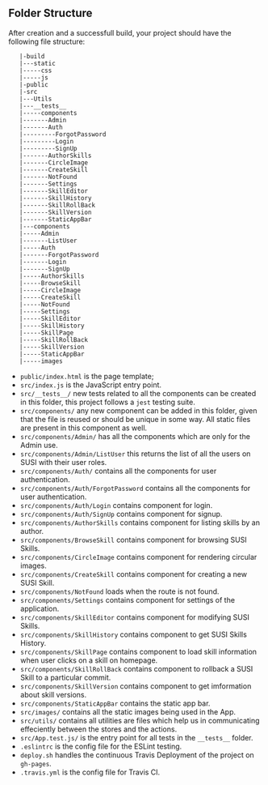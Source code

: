 ## Folder Structure

After creation and a successfull build, your project should have the following file structure:

```
   |-build
   |---static
   |-----css
   |-----js
   |-public
   |-src
   |---Utils
   |---__tests__
   |-----components
   |-------Admin
   |-------Auth
   |---------ForgotPassword
   |---------Login
   |---------SignUp
   |-------AuthorSkills
   |-------CircleImage
   |-------CreateSkill
   |-------NotFound
   |-------Settings
   |-------SkillEditor
   |-------SkillHistory
   |-------SkillRollBack
   |-------SkillVersion
   |-------StaticAppBar
   |---components
   |-----Admin
   |-------ListUser
   |-----Auth
   |-------ForgotPassword
   |-------Login
   |-------SignUp
   |-----AuthorSkills
   |-----BrowseSkill
   |-----CircleImage
   |-----CreateSkill
   |-----NotFound
   |-----Settings
   |-----SkillEditor
   |-----SkillHistory
   |-----SkillPage
   |-----SkillRollBack
   |-----SkillVersion
   |-----StaticAppBar
   |-----images
```

* `public/index.html` is the page template;
* `src/index.js` is the JavaScript entry point.
* `src/__tests__/` new tests related to all the components can be created in this folder, this project follows a `jest` testing suite.
* `src/components/` any new component can be added in this folder, given that the file is reused or should be unique in some way. All static files are present in this component as well.
* `src/components/Admin/` has all the components which are only for the Admin use. 
* `src/components/Admin/ListUser` this returns the list of all the users on SUSI with their user roles. 
* `src/components/Auth/` contains all the components for user authentication. 
* `src/components/Auth/ForgotPassword` contains all the components for user authentication. 
* `src/components/Auth/Login` contains component for login. 
* `src/components/Auth/SignUp` contains component for signup. 
* `src/components/AuthorSkills` contains component for listing skills by an author. 
* `src/components/BrowseSkill` contains component for browsing SUSI Skills. 
* `src/components/CircleImage` contains component for rendering circular images. 
* `src/components/CreateSkill` contains component for creating a new SUSI Skill. 
* `src/components/NotFound` loads when the route is not found. 
* `src/components/Settings` contains component for settings of the application. 
* `src/components/SkillEditor` contains component for modifying SUSI Skills. 
* `src/components/SkillHistory` contains component to get SUSI Skills History. 
* `src/components/SkillPage` contains component to load skill information when user clicks on a skill on homepage. 
* `src/components/SkillRollBack` contains component to rollback a SUSI Skill to a particular commit. 
* `src/components/SkillVersion` contains component to get imformation about skill versions. 
* `src/components/StaticAppBar` contains the static app bar. 
* `src/images/` contains all the static images being used in the App.
* `src/utils/` contains all utilities are files which help us in communicating effeciently between the stores and the actions.
* `src/App.test.js/` is the entry point for all tests in the `__tests__` folder.
* `.eslintrc` is the config file for the ESLint testing.
* `deploy.sh` handles the continuous Travis Deployment of the project on `gh-pages`.
* `.travis.yml` is the config file for Travis CI.
